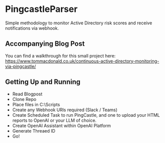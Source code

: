 # PingcastleParser
Simple methodology to monitor Active Directory risk scores and receive notifications via webhook.

## Accompanying Blog Post

You can find a walkthrough for this small project here: https://www.tommacdonald.co.uk/continuous-active-directory-monitoring-via-pingcastle/

## Getting Up and Running

* Read Blogpost
* Clone Repo
* Place files in C:\Scripts
* Create any Webhook URls required (Slack / Teams)
* Create Scheduled Task to run PingCastle, and one to upload your HTML reports to OpenAI or your LLM of choice.
* Create OpenAI Assistant within OpenAI Platform
* Generate Threaed ID
* Go!

